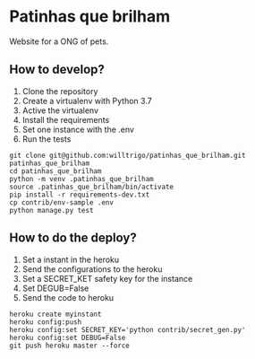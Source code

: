 # Patinhas que brilham

Website for a ONG of pets.

## How to develop?

1. Clone the repository
2. Create a virtualenv with Python 3.7
3. Active the virtualenv
4. Install the requirements
5. Set one instance with the .env
6. Run the tests

```console
git clone git@github.com:willtrigo/patinhas_que_brilham.git patinhas_que_brilham
cd patinhas_que_brilham
python -m venv .patinhas_que_brilham
source .patinhas_que_brilham/bin/activate
pip install -r requirements-dev.txt
cp contrib/env-sample .env
python manage.py test
```

## How to do the deploy?

1. Set a instant in the heroku
2. Send the configurations to the heroku
3. Set a SECRET_KET safety key for the instance
4. Set DEGUB=False
5. Send the code to heroku

```console
heroku create myinstant
heroku config:push
heroku config:set SECRET_KEY='python contrib/secret_gen.py'
heroku config:set DEBUG=False
git push heroku master --force
```
